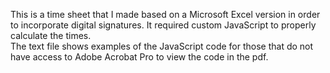 This is a time sheet that I made based on a Microsoft Excel version in order to incorporate digital signatures. It required custom JavaScript to properly calculate the times.  
The text file shows examples of the JavaScript code for those that do not have access to Adobe Acrobat Pro to view the code in the pdf.
